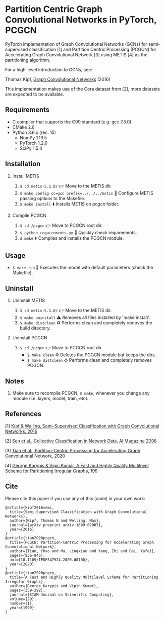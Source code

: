 Partition Centric Graph Convolutional Networks in PyTorch, PCGCN
====

PyTorch implementation of Graph Convolutional Networks (GCNs) for semi-supervised classification [1] and Partition Centric Processing (PCGCN) for Accelerating Graph Convolutional Network [3] using METIS [4] as the partitioning algorithm.

For a high-level introduction to GCNs, see:

Thomas Kipf, [Graph Convolutional Networks](http://tkipf.github.io/graph-convolutional-networks/) (2016)

This implementation makes use of the Cora dataset from [2], more datasets are expected to be available.

## Requirements

  * C compiler that supports the C99 standard (e.g. gcc 7.5.0).
  * CMake 2.8
  * Python 3.6.x (rec. 15)
    * NumPy 1.19.5
    * PyTorch 1.2.0
    * SciPy 1.5.4

## Installation

1. Install METIS
   1. ```$ cd metis-5.1.0/``` :point_right: Move to the METIS dir.
   2. ```$ make config cc=gcc prefix=../../../metis``` :wrench: Configure METIS passing options to the Makefile.
   3. ```$ make install``` :arrow_down: Installs METIS on pcgcn folder.

2. Compile PCGCN
   1. ```$ cd /pcgcn``` :point_right: Move to PCGCN root dir.
   2. ```$ python requirements.py``` :wrench: Quickly check requirements.
   3. ```$ make``` :arrow_down: Compiles and installs the PCGCN module.

## Usage

  * ```$ make run``` :running: Executes the model with default parameters (check the Makefile).

## Uninstall

1. Uninstall METIS
   1. ```$ cd metis-5.1.0/``` :point_right: Move to the METIS dir.
   2. ```$ make uninstall``` :warning: Removes all files installed by 'make install'.
   3. ```$ make distclean``` :recycle: Performs clean and completely removes the build directory.

2. Uninstall PCGCN
   1. ```$ cd /pcgcn``` :point_right: Move to PCGCN root dir.
      - ```$ make clean``` :recycle: Deletes the PCGCN module but keeps the dirs.
      - ```$ make distclean``` :recycle: Performs clean and completely removes PCGCN.

## Notes

  1. Make sure to recompile PCGCN, ```$ make```, whenever you change any module (i.e. layers, model, train, etc).

## References

[1] [Kipf & Welling, Semi-Supervised Classification with Graph Convolutional Networks, 2016](https://arxiv.org/abs/1609.02907)

[2] [Sen et al., Collective Classification in Network Data, AI Magazine 2008](http://linqs.cs.umd.edu/projects/projects/lbc/)

[3] [Tian et al., Partition-Centric Processing for Accelerating Graph Convolutional Network, 2020](https://ieeexplore.ieee.org/document/9139807)

[4] [George Karypis & Vipin Kumar, A Fast and Highly Quality Multilevel Scheme for Partitioning Irregular Graphs, 199](http://glaros.dtc.umn.edu/gkhome/metis/metis/overview)

## Cite

Please cite this paper if you use any of this (code) in your own work:

```
@article{kipf2016semi,
  title={Semi-Supervised Classification with Graph Convolutional Networks},
  author={Kipf, Thomas N and Welling, Max},
  journal={arXiv preprint arXiv:1609.02907},
  year={2016}
}
@article{tian2020pcgcn,
  title={PCGCN: Partition-Centric Processing for Accelerating Graph Convolutional Network}, 
  author={Tian, Chao and Ma, Lingxiao and Yang, Zhi and Dai, Yafei},
  pages={936-945},
  doi={10.1109/IPDPS47924.2020.00100},
  year={2020}
}
@article{tian2020pcgcn,
  title={A Fast and Highly Quality Multilevel Scheme for Partitioning Irregular Graphs}, 
  author={George Karypis and Vipin Kumar},
  pages={359-392},
  journal={SIAM Journal on Scientific Computing},
  volume={20},
  number={1},
  year={1999}
}
```
